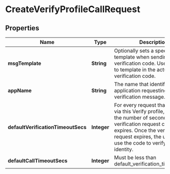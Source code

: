 

# CreateVerifyProfileCallRequest


## Properties

| Name | Type | Description | Notes |
|------------ | ------------- | ------------- | -------------|
|**msgTemplate** | **String** | Optionally sets a speech text template when sending the verification code. Uses &#x60;{code}&#x60; to template in the actual verification code. |  [optional] |
|**appName** | **String** | The name that identifies the application requesting 2fa in the verification message. |  [optional] |
|**defaultVerificationTimeoutSecs** | **Integer** | For every request that is initiated via this Verify profile, this sets the number of seconds before a verification request code expires. Once the verification request expires, the user cannot use the code to verify their identity. |  [optional] |
|**defaultCallTimeoutSecs** | **Integer** | Must be less than default_verification_timeout_secs |  [optional] |



